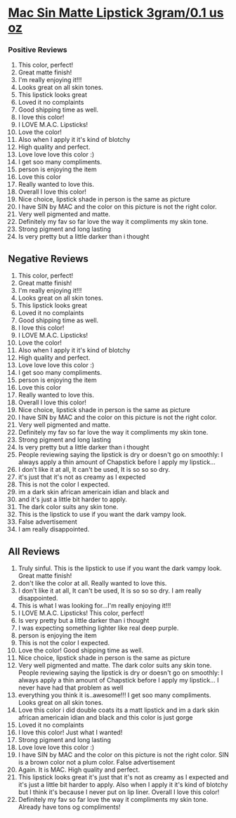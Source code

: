 # [Mac Sin Matte Lipstick  3gram/0.1 us oz](https://products.checkmycream.com/products/Mac-Sin-Matte-Lipstick-3gram0.1-us-oz.html)

### Positive Reviews

<ol>
      <li>This color, perfect!</li>
      <li>Great matte finish!</li>
      <li>I&#x27;m really enjoying it!!!</li>
      <li>Looks great on all skin tones.</li>
      <li>This lipstick looks great</li>
      <li>Loved it no complaints</li>
      <li>Good shipping time as well.</li>
      <li>I love this color!</li>
      <li>I LOVE M.A.C. Lipsticks!  </li>
      <li>Love the color!</li>
      <li>Also when I apply it it&#x27;s kind of blotchy</li>
      <li>High quality and perfect.</li>
      <li>Love love love this color :)</li>
      <li>I get soo many compliments.</li>
      <li>person is enjoying the item</li>
      <li>Love this color</li>
      <li>Really wanted to love this.</li>
      <li>Overall I love this color!</li>
      <li>Nice choice, lipstick shade in person is the same as picture</li>
      <li>I have SIN by MAC and the color on this picture is not the right color.</li>
      <li>Very well pigmented and matte.</li>
      <li>Definitely my fav so far love the way it compliments my skin tone.</li>
      <li>Strong pigment and long lasting</li>
      <li>Is very pretty but a little darker than i thought</li>
</ol>


<h2>Negative Reviews</h2>
<ol>
<li> This color, perfect!</li>
<li> Great matte finish!</li>
<li> I&#x27;m really enjoying it!!!</li>
<li> Looks great on all skin tones.</li>
<li> This lipstick looks great</li>
<li> Loved it no complaints</li>
<li> Good shipping time as well.</li>
<li> I love this color!</li>
<li> I LOVE M.A.C. Lipsticks!  </li>
<li> Love the color!</li>
<li> Also when I apply it it&#x27;s kind of blotchy</li>
<li> High quality and perfect.</li>
<li> Love love love this color :)</li>
<li> I get soo many compliments.</li>
<li> person is enjoying the item</li>
<li> Love this color</li>
<li> Really wanted to love this.</li>
<li> Overall I love this color!</li>
<li> Nice choice, lipstick shade in person is the same as picture</li>
<li> I have SIN by MAC and the color on this picture is not the right color.</li>
<li> Very well pigmented and matte.</li>
<li> Definitely my fav so far love the way it compliments my skin tone.</li>
<li> Strong pigment and long lasting</li>
<li> Is very pretty but a little darker than i thought</li>
<li> People reviewing saying the lipstick is dry or doesn&#x27;t go on smoothly: I always apply a thin amount of Chapstick before I apply my lipstick...</li>
<li> I don&#x27;t like it at all, It can&#x27;t be used, It is so so so dry.</li>
<li> it&#x27;s just that it&#x27;s not as creamy as I expected</li>
<li> This is not the color I expected.</li>
<li> im a dark skin african americain idian and black and</li>
<li> and it&#x27;s just a little bit harder to apply.</li>
<li> The dark color suits any skin tone.</li>
<li> This is the lipstick to use if you want the dark vampy look.</li>
<li> False advertisement</li>
<li> I am really disappointed.</li>
</ol>

<h2>All Reviews</h2>

<ol>
    <li> Truly sinful. This is the lipstick to use if you want the dark vampy look. Great matte finish!</li>
    <li> don&#x27;t like the color at all.  Really wanted to love this.</li>
    <li> I don&#x27;t like it at all, It can&#x27;t be used, It is so so so dry. I am really disappointed.</li>
    <li> This is what I was looking for...I&#x27;m really enjoying it!!!</li>
    <li> I LOVE M.A.C. Lipsticks!  This color, perfect!</li>
    <li> Is very pretty but a little darker than i thought</li>
    <li> I was expecting something lighter like real deep purple.</li>
    <li> person is enjoying the item</li>
    <li> This is not the color I expected.</li>
    <li> Love the color! Good shipping time as well.</li>
    <li> Nice choice, lipstick shade in person is the same as picture</li>
    <li> Very well pigmented and matte. The dark color suits any skin tone. People reviewing saying the lipstick is dry or doesn&#x27;t go on smoothly: I always apply a thin amount of Chapstick before I apply my lipstick... I never have had that problem as well</li>
    <li> everything you think it is..awesome!!! I get soo many compliments. Looks great on all skin tones.</li>
    <li> Love this color i did double coats its a matt lipstick and im a dark skin african americain idian and black and this color is just gorge</li>
    <li> Loved it no complaints</li>
    <li> I love this color! Just what I wanted!</li>
    <li> Strong pigment and long lasting</li>
    <li> Love love love this color :)</li>
    <li> I have SIN by MAC and the color on this picture is not the right color. SIN is a brown color not a plum color. False advertisement</li>
    <li> Again.  It is MAC.  High quality and perfect.</li>
    <li> This lipstick looks great it&#x27;s just that it&#x27;s not as creamy as I expected and it&#x27;s just a little bit harder to apply. Also when I apply it it&#x27;s kind of blotchy but I think it&#x27;s because I never put on lip liner. Overall I love this color!</li>
    <li> Definitely my fav so far love the way it compliments my skin tone. Already have tons og compliments!</li>
</ol>




